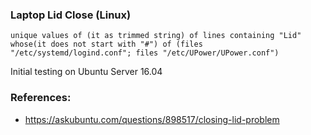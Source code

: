 
### Laptop Lid Close (Linux)

`unique values of (it as trimmed string) of lines containing "Lid" whose(it does not start with "#") of (files "/etc/systemd/logind.conf"; files "/etc/UPower/UPower.conf")`

Initial testing on Ubuntu Server 16.04

### References:

- https://askubuntu.com/questions/898517/closing-lid-problem

